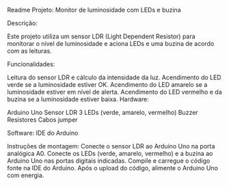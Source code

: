 Readme
Projeto: Monitor de luminosidade com LEDs e buzina

Descrição:

Este projeto utiliza um sensor LDR (Light Dependent Resistor) para monitorar o nível de luminosidade e aciona LEDs e uma buzina de acordo com as leituras.

Funcionalidades:

Leitura do sensor LDR e cálculo da intensidade da luz.
Acendimento do LED verde se a luminosidade estiver OK.
Acendimento do LED amarelo se a luminosidade estiver em nível de alerta.
Acendimento do LED vermelho e da buzina se a luminosidade estiver baixa.
Hardware:

Arduino Uno
Sensor LDR
3 LEDs (verde, amarelo, vermelho)
Buzzer
Resistores
Cabos jumper

Software:
IDE do Arduino

Instruções de montagem:
Conecte o sensor LDR ao Arduino Uno na porta analógica A0.
Conecte os LEDs (verde, amarelo, vermelho) e a buzina ao Arduino Uno nas portas digitais indicadas.
Compile e carregue o código fonte na IDE do Arduino.
Após o upload do código, alimente o Arduino Uno com energia.
